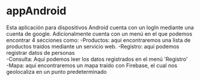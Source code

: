 # appAndroid
Esta aplicación para dispositivos Android cuenta con un logIn mediante una cuenta de google. Adicionalmente cuenta con un menú en el que podemos encontrar 4 secciones como: 
-Productos: aquí encontraremos una lista de productos traidos mediante un servicio web. 
-Registro: aquí podemos registrar datos de personas  
-Consulta: Aquí podemos leer los datos registrados en el menú 'Registro'  
-Mapa: aquí encontraremos un mapa traído con Firebase, el cual nos geolocaliza en un punto predeterminado
